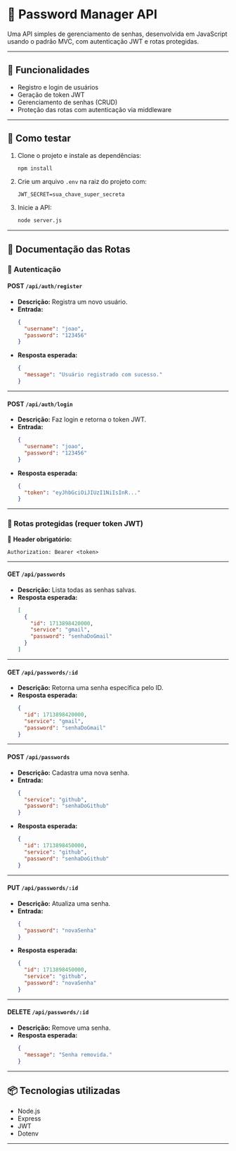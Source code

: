 
# 🔐 Password Manager API

Uma API simples de gerenciamento de senhas, desenvolvida em JavaScript usando o padrão MVC, com autenticação JWT e rotas protegidas.

---

## 🚀 Funcionalidades

- Registro e login de usuários
- Geração de token JWT
- Gerenciamento de senhas (CRUD)
- Proteção das rotas com autenticação via middleware

---

## 🧪 Como testar

1. Clone o projeto e instale as dependências:
   ```bash
   npm install
   ```

2. Crie um arquivo `.env` na raiz do projeto com:
   ```
   JWT_SECRET=sua_chave_super_secreta
   ```

3. Inicie a API:
   ```bash
   node server.js
   ```

---

## 📄 Documentação das Rotas

### 🧍 Autenticação

#### POST `/api/auth/register`
- **Descrição:** Registra um novo usuário.
- **Entrada:**
  ```json
  {
    "username": "joao",
    "password": "123456"
  }
  ```
- **Resposta esperada:**
  ```json
  {
    "message": "Usuário registrado com sucesso."
  }
  ```

---

#### POST `/api/auth/login`
- **Descrição:** Faz login e retorna o token JWT.
- **Entrada:**
  ```json
  {
    "username": "joao",
    "password": "123456"
  }
  ```
- **Resposta esperada:**
  ```json
  {
    "token": "eyJhbGciOiJIUzI1NiIsInR..."
  }
  ```

---

### 🔐 Rotas protegidas (requer token JWT)

📌 **Header obrigatório:**
```
Authorization: Bearer <token>
```

---

#### GET `/api/passwords`
- **Descrição:** Lista todas as senhas salvas.
- **Resposta esperada:**
  ```json
  [
    {
      "id": 1713898420000,
      "service": "gmail",
      "password": "senhaDoGmail"
    }
  ]
  ```

---

#### GET `/api/passwords/:id`
- **Descrição:** Retorna uma senha específica pelo ID.
- **Resposta esperada:**
  ```json
  {
    "id": 1713898420000,
    "service": "gmail",
    "password": "senhaDoGmail"
  }
  ```

---

#### POST `/api/passwords`
- **Descrição:** Cadastra uma nova senha.
- **Entrada:**
  ```json
  {
    "service": "github",
    "password": "senhaDoGithub"
  }
  ```
- **Resposta esperada:**
  ```json
  {
    "id": 1713898450000,
    "service": "github",
    "password": "senhaDoGithub"
  }
  ```

---

#### PUT `/api/passwords/:id`
- **Descrição:** Atualiza uma senha.
- **Entrada:**
  ```json
  {
    "password": "novaSenha"
  }
  ```
- **Resposta esperada:**
  ```json
  {
    "id": 1713898450000,
    "service": "github",
    "password": "novaSenha"
  }
  ```

---

#### DELETE `/api/passwords/:id`
- **Descrição:** Remove uma senha.
- **Resposta esperada:**
  ```json
  {
    "message": "Senha removida."
  }
  ```

---

## 📦 Tecnologias utilizadas

- Node.js
- Express
- JWT
- Dotenv

---
